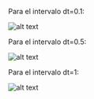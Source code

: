 Para el intervalo dt=0.1:

![alt text](animation1.gif)

Para el intervalo dt=0.5:

![alt text](animation2.gif)

Para el intervalo dt=1:

![alt text](animation3.gif)